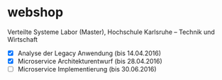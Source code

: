# webshop #

Verteilte Systeme Labor (Master), Hochschule Karlsruhe – Technik und Wirtschaft

- [x] Analyse der Legacy Anwendung (bis 14.04.2016)
- [x] Microservice Architekturentwurf (bis 28.04.2016)
- [ ] Microservice Implementierung (bis 30.06.2016)
